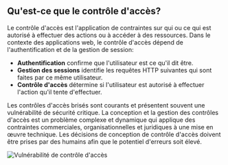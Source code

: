 Qu'est-ce que le contrôle d'accès?
----------------------------------

Le contrôle d'accès est l'application de contraintes sur qui ou ce qui est autorisé à effectuer des actions ou à accéder à des ressources. Dans le contexte des applications web, le contrôle d'accès dépend de l'authentification et de la gestion de session:

-   **Authentification** confirme que l'utilisateur est ce qu'il dit être.
-   **Gestion des sessions** identifie les requêtes HTTP suivantes qui sont faites par ce même utilisateur.
-   **Contrôle d'accès** détermine si l'utilisateur est autorisé à effectuer l'action qu'il tente d'effectuer.

Les contrôles d'accès brisés sont courants et présentent souvent une vulnérabilité de sécurité critique. La conception et la gestion des contrôles d'accès est un problème complexe et dynamique qui applique des contraintes commerciales, organisationnelles et juridiques à une mise en œuvre technique. Les décisions de conception de contrôle d'accès doivent être prises par des humains afin que le potentiel d'erreurs soit élevé.

![Vulnérabilité de contrôle d'accès](https://portswigger.net/web-security/images/access-control.svg)
